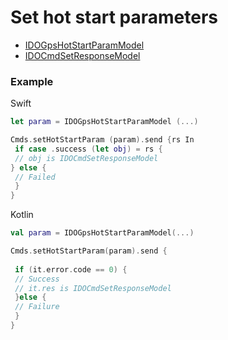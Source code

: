 # Set hot start parameters

* [IDOGpsHotStartParamModel](../model/IDOGpsHotStartParamModel.md)
* [IDOCmdSetResponseModel](../model/IDOCmdSetResponseModel.md)

### Example


Swift

``` Swift
let param = IDOGpsHotStartParamModel (...) 

Cmds.setHotStartParam (param).send {rs In
 if case .success (let obj) = rs {
 // obj is IDOCmdSetResponseModel
} else { 
 // Failed
 }
}
```

Kotlin

```kotlin
val param = IDOGpsHotStartParamModel(...)

Cmds.setHotStartParam(param).send {
 
 if (it.error.code == 0) {
 // Success
 // it.res is IDOCmdSetResponseModel
 }else {
 // Failure
 }
}
```

